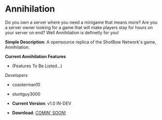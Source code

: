 # Annihilation

Do you own a server where you need a minigame that means more? Are you a server owner looking for a game that will make players stay for hours on your server on end? Well Annihilation is definetly for you!

 **Simple Description**: A opensource replica of the ShotBow Network's game, Annihilation. 

 **Current Annihilation Features**
  *  (Features To Be Listed...)

 *Developers* 
  * coasterman10
  * stuntguy3000

* **Current Version**: v1.0 IN-DEV
* **Download**: [COMIN' SOON!]()
